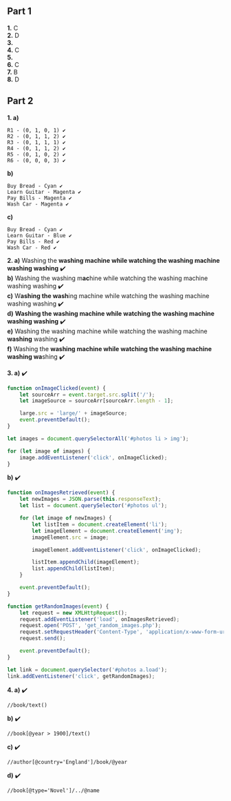 
## Part 1

**1.** C  
**2.** D  
**3.**   
**4.** C  
**5.**  
**6.** C   
**7.** B  
**8.** D  

## Part 2

**1. a)**
```
R1 - (0, 1, 0, 1) ✔️
R2 - (0, 1, 1, 2) ✔️
R3 - (0, 1, 1, 1) ✔️
R4 - (0, 1, 1, 2) ✔️
R5 - (0, 1, 0, 2) ✔️
R6 - (0, 0, 0, 3) ✔️
```

**b)**
```
Buy Bread - Cyan ✔️
Learn Guitar - Magenta ✔️
Pay Bills - Magenta ✔️
Wash Car - Magenta ✔️
```

**c)**
```
Buy Bread - Cyan ✔️
Learn Guitar - Blue ✔️
Pay Bills - Red ✔️
Wash Car - Red ✔️
```

**2. a)** Washing the **washing machine while watching the washing machine washing washing** ✔️  
**b)** Washing the washing m**ac**hine while watching the washing machine washing washing ✔️  
**c)** W**ashing the wash**ing machine while watching the washing machine washing washing ✔️  
**d)** **Washing the washing machine while watching the washing machine washing washing** ✔️  
**e)** Washing the washing machine while watching the washing machine **washing** washing ✔️  
**f)** Washing the **washing machine while watching the washing machine washing wa**shing ✔️  

**3. a)** ✔️
```js
function onImageClicked(event) {
    let sourceArr = event.target.src.split('/');
    let imageSource = sourceArr[sourceArr.length - 1];

    large.src = 'large/' + imageSource;
    event.preventDefault();
}

let images = document.querySelectorAll('#photos li > img');

for (let image of images) {
    image.addEventListener('click', onImageClicked);
}
```

**b)** ✔️
```js
function onImagesRetrieved(event) {
    let newImages = JSON.parse(this.responseText);
    let list = document.querySelector('#photos ul');

    for (let image of newImages) {
        let listItem = document.createElement('li');
        let imageElement = document.createElement('img');
        imageElement.src = image;

        imageElement.addEventListener('click', onImageClicked);

        listItem.appendChild(imageElement);
        list.appendChild(listItem);
    }

    event.preventDefault();
}

function getRandomImages(event) {
    let request = new XMLHttpRequest();
    request.addEventListener('load', onImagesRetrieved);
    request.open('POST', 'get_random_images.php');
    request.setRequestHeader('Content-Type', 'application/x-www-form-urlencoded');
    request.send();

    event.preventDefault();
}

let link = document.querySelector('#photos a.load');
link.addEventListener('click', getRandomImages);
```

**4. a)** ✔️
```
//book/text()
```
**b)** ✔️
```
//book[@year > 1900]/text()
```
**c)** ✔️
```
//author[@country='England']/book/@year
```
**d)** ✔️
```
//book[@type='Novel']/../@name
```